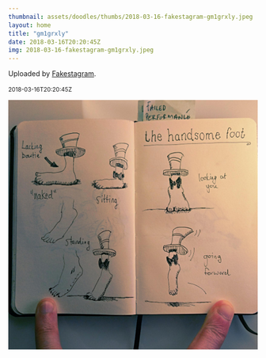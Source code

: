 ```yaml
---
thumbnail: assets/doodles/thumbs/2018-03-16-fakestagram-gm1grxly.jpeg
layout: home
title: "gm1grxly"
date: 2018-03-16T20:20:45Z
img: 2018-03-16-fakestagram-gm1grxly.jpeg
---
```


Uploaded by [Fakestagram](https://github.com/opyate/fakestagram).

<small>2018-03-16T20:20:45Z</small>

![Uploaded by Fakestagram](assets/doodles/original/2018-03-16-fakestagram-gm1grxly.jpeg)
